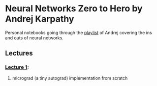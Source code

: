 # Neural Networks Zero to Hero by Andrej Karpathy

Personal notebooks going through the [playlist](https://www.youtube.com/playlist?list=PLAqhIrjkxbuWI23v9cThsA9GvCAUhRvKZ) of Andrej covering the ins and outs of neural networks.

## Lectures
### [Lecture 1](https://www.youtube.com/watch?v=VMj-3S1tku0&list=PLAqhIrjkxbuWI23v9cThsA9GvCAUhRvKZ&index=1):
1. micrograd (a tiny autograd) implementation from scratch